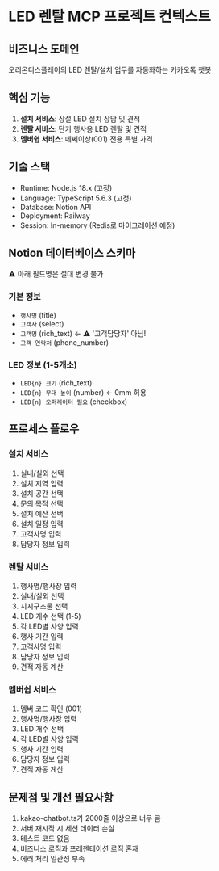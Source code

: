 # LED 렌탈 MCP 프로젝트 컨텍스트

## 비즈니스 도메인
오리온디스플레이의 LED 렌탈/설치 업무를 자동화하는 카카오톡 챗봇

## 핵심 기능
1. **설치 서비스**: 상설 LED 설치 상담 및 견적
2. **렌탈 서비스**: 단기 행사용 LED 렌탈 및 견적
3. **멤버쉽 서비스**: 메쎄이상(001) 전용 특별 가격

## 기술 스택
- Runtime: Node.js 18.x (고정)
- Language: TypeScript 5.6.3 (고정)
- Database: Notion API
- Deployment: Railway
- Session: In-memory (Redis로 마이그레이션 예정)

## Notion 데이터베이스 스키마
⚠️ 아래 필드명은 절대 변경 불가

### 기본 정보
- `행사명` (title)
- `고객사` (select)
- `고객명` (rich_text) ← ⚠️ '고객담당자' 아님!
- `고객 연락처` (phone_number)

### LED 정보 (1-5개소)
- `LED{n} 크기` (rich_text)
- `LED{n} 무대 높이` (number) ← 0mm 허용
- `LED{n} 오퍼레이터 필요` (checkbox)

## 프로세스 플로우

### 설치 서비스
1. 실내/실외 선택
2. 설치 지역 입력
3. 설치 공간 선택
4. 문의 목적 선택
5. 설치 예산 선택
6. 설치 일정 입력
7. 고객사명 입력
8. 담당자 정보 입력

### 렌탈 서비스
1. 행사명/행사장 입력
2. 실내/실외 선택
3. 지지구조물 선택
4. LED 개수 선택 (1-5)
5. 각 LED별 사양 입력
6. 행사 기간 입력
7. 고객사명 입력
8. 담당자 정보 입력
9. 견적 자동 계산

### 멤버쉽 서비스
1. 멤버 코드 확인 (001)
2. 행사명/행사장 입력
3. LED 개수 선택
4. 각 LED별 사양 입력
5. 행사 기간 입력
6. 담당자 정보 입력
7. 견적 자동 계산

## 문제점 및 개선 필요사항
1. kakao-chatbot.ts가 2000줄 이상으로 너무 큼
2. 서버 재시작 시 세션 데이터 손실
3. 테스트 코드 없음
4. 비즈니스 로직과 프레젠테이션 로직 혼재
5. 에러 처리 일관성 부족